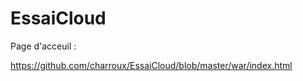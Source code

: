 # EssaiCloud

Page d'acceuil : 

https://github.com/charroux/EssaiCloud/blob/master/war/index.html


